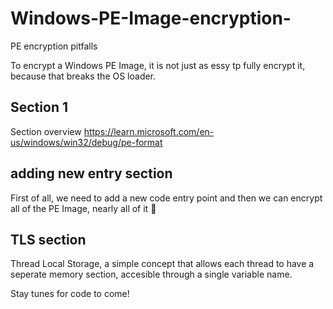 # Windows-PE-Image-encryption-
PE encryption pitfalls 

To encrypt a Windows PE Image, it is not just as essy tp fully encrypt it, because that breaks the OS loader.

## Section 1
Section overview
https://learn.microsoft.com/en-us/windows/win32/debug/pe-format

## adding new entry section
First of all, we need to add a new code entry point and then we can encrypt all of the PE Image, nearly all of it 🤣

## TLS section
Thread Local Storage, a simple concept that allows each thread to have a seperate memory section, accesible through a single variable name.

Stay tunes for code to come!
